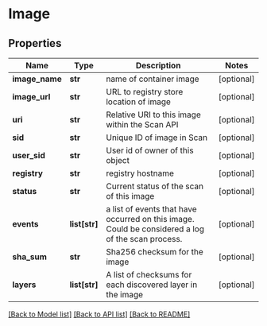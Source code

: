 # Image

## Properties
Name | Type | Description | Notes
------------ | ------------- | ------------- | -------------
**image_name** | **str** | name of container image | [optional] 
**image_url** | **str** | URL to registry store location of image | [optional] 
**uri** | **str** | Relative URI to this image within the Scan API | [optional] 
**sid** | **str** | Unique ID of image in Scan | [optional] 
**user_sid** | **str** | User id of owner of this object | [optional] 
**registry** | **str** | registry hostname | [optional] 
**status** | **str** | Current status of the scan of this image | [optional] 
**events** | **list[str]** | a list of events that have occurred on this image. Could be considered a log of the scan process. | [optional] 
**sha_sum** | **str** | Sha256 checksum for the image | [optional] 
**layers** | **list[str]** | A list of checksums for each discovered layer in the image | [optional] 

[[Back to Model list]](../README.md#documentation-for-models) [[Back to API list]](../README.md#documentation-for-api-endpoints) [[Back to README]](../README.md)


